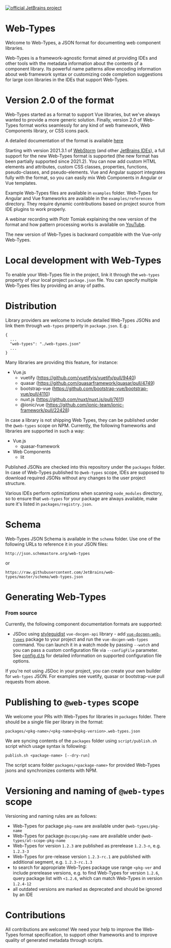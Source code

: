[![official JetBrains project](https://jb.gg/badges/official.svg)](https://confluence.jetbrains.com/display/ALL/JetBrains+on+GitHub)

# Web-Types

Welcome to Web-Types, a JSON format for documenting web component libraries.

Web-Types is a framework-agnostic format aimed at providing IDEs and other tools with the metadata information about the contents 
of a component library. Its powerful name patterns allow encoding information about web framework syntax or
customizing code completion suggestions for large icon libraries in the IDEs that support Web-Types.

# Version 2.0 of the format

Web-Types started as a format to support Vue libraries, but we've always wanted to provide a more generic solution. 
Finally, version 2.0 of Web-Types format works seamlessly for any kind of web framework, 
Web Components library, or CSS icons pack.

A detailed documentation of the format is available [here](https://plugins.jetbrains.com/docs/intellij/websymbols-web-types.html)

Starting with version 2021.3.1 of [WebStorm](https://www.jetbrains.com/webstorm/) (and other [JetBrains IDEs](https://www.jetbrains.com/products/#lang=js&type=ide)), a full support for the new Web-Types format 
is supported (the new format has been partially supported since 2021.2). You can now add custom HTML elements and 
attributes, custom CSS classes, properties, functions, pseudo-classes, and pseudo-elements. Vue and Angular support 
integrates fully with the format, so you can easily mix Web Components in Angular or Vue templates.

Example Web-Types files are available in `examples` folder. Web-Types for Angular and Vue frameworks are available
in the `examples/references` directory. They require dynamic contributions based on project source from IDE plugins 
to work properly. 

A webinar recording with Piotr Tomiak explaining the new version of the format and how pattern processing works is available on [YouTube](https://www.youtube.com/watch?v=nkAhI1YyU0w).

The new version of Web-Types is backward compatible with the Vue-only Web-Types.

# Local development with Web-Types

To enable your Web-Types file in the project, link it through the `web-types` property of your local project `package.json` file.
You can specify multiple Web-Types files by providing an array of paths.

# Distribution

Library providers are welcome to include detailed Web-Types JSONs and link them through `web-types`
property in `package.json`. E.g.:
```
{
  ...
  "web-types": "./web-types.json"
  ...
}
```
Many libraries are providing this feature, for instance:
 * Vue.js
   * vuetify (https://github.com/vuetifyjs/vuetify/pull/9440)
   * quasar (https://github.com/quasarframework/quasar/pull/4749)
   * bootstrap-vue (https://github.com/bootstrap-vue/bootstrap-vue/pull/4110)
   * nuxt.js (https://github.com/nuxt/nuxt.js/pull/7611)
   * @ionic/vue (https://github.com/ionic-team/ionic-framework/pull/22428)

In case a library is not shipping Web Types, they can be published under the `@web-types` scope on NPM. 
Currently, the following frameworks and libraries are supported in such a way:
 * Vue.js
    * quasar-framework
 * Web Components
   * lit

Published JSONs are checked into this repository under the `packages` folder. In case of Web-Types published to `@web-types` scope, 
IDEs are supposed to download required JSONs without any changes to the user project structure.

Various IDEs perform optimizations when scanning `node_modules` directory, so to ensure that `web-types` for 
your package are always available, make sure it's listed in `packages/registry.json`.

# Schema

Web-Types JSON Schema is available in the `schema` folder. Use one of the following URLs to reference it in your JSON files:
```
http://json.schemastore.org/web-types
```
or
```
https://raw.githubusercontent.com/JetBrains/web-types/master/schema/web-types.json
```

# Generating Web-Types

### From source

Currently, the following component documentation formats are supported:
- JSDoc using [styleguidist](https://vue-styleguidist.github.io/docs/Documenting.html#code-comments) `vue-docgen-api`
  library - add [`vue-docgen-web-types`](https://www.npmjs.com/package/vue-docgen-web-types) package to your project 
  and run the `vue-docgen-web-types` command. You can launch it in a watch mode by passing `--watch` and 
  you can pass a custom configuration file via `--configFile` parameter. 
  See [config.d.ts](https://github.com/JetBrains/web-types/blob/master/gen/vue-docgen-web-types/types/config.d.ts)
  for detailed information on supported configuration file options.
  
If you're not using JSDoc in your project, you can create your own builder for `web-types` JSON. For examples see
vuetify, quasar or bootstrap-vue pull requests from above.

# Publishing to `@web-types` scope

We welcome your PRs with Web-Types for libraries in `packages` folder. There should be a single file per library in the format:

```
packages/<pkg-name>/<pkg-name>@<pkg-version>.web-types.json
```

We are syncing contents of the `packages` folder using `script/publish.sh` script which usage syntax is following:
```
publish.sh <package-name> [--dry-run]
```
The script scans folder `packages/<package-name>` for provided Web-Types jsons and synchronizes
contents with NPM.

# Versioning and naming of `@web-types` scope
Versioning and naming rules are as follows:
* Web-Types for package `pkg-name` are available under `@web-types/pkg-name`
* Web-Types for package `@scope/pkg-name` are available under `@web-types/at-scope-pkg-name`
* Web-Types for version `1.2.3` are published as prerelease `1.2.3-n`, e.g. `1.2.3-3`
* Web-Types for pre-release version `1.2.3-rc.1` are published with additional segment, 
  e.g. `1.2.3-rc.1.3`
* to search for appropriate Web-Types package use range `<pkg-ver` and include prerelease versions, 
  e.g. to find Web-Types for version `1.2.6`, query package list with `<1.2.6`, which can match 
  Web-Types in version `1.2.4-12` 
* all outdated versions are marked as deprecated and should be ignored by an IDE

# Contributions

All contributions are welcome! We need your help to improve the Web-Types format specification,
to support other frameworks and to improve quality of generated metadata through scripts. 
